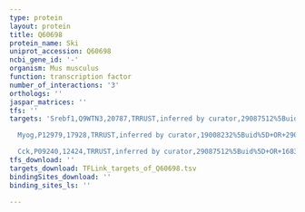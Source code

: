 ```yaml
---
type: protein
layout: protein
title: Q60698
protein_name: Ski
uniprot_accession: Q60698
ncbi_gene_id: '-'
organism: Mus musculus
function: transcription factor
number_of_interactions: '3'
orthologs: ''
jaspar_matrices: ''
tfs: ''
targets: 'Srebf1,Q9WTN3,20787,TRRUST,inferred by curator,29087512%5Buid%5D+OR+20029376%5Buid%5D,Yes

  Myog,P12979,17928,TRRUST,inferred by curator,19008232%5Buid%5D+OR+29087512%5Buid%5D,Yes

  Cck,P09240,12424,TRRUST,inferred by curator,29087512%5Buid%5D+OR+1683561%5Buid%5D,Yes'
tfs_download: ''
targets_download: TFLink_targets_of_Q60698.tsv
bindingSites_download: ''
binding_sites_ls: ''

---
```

